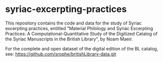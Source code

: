 # syriac-excerpting-practices

This repository contains the code and data for the study of Syriac excerpting practices, entitled "Material Philology and Syriac Excerpting Practices: A Computational-Quantitative Study of the Digitized Catalog of the Syriac Manuscripts in the British Library", by Noam Maeir.

For the complete and open dataset of the digital edition of the BL catalog, see: https://github.com/srophe/britishLibrary-data.git 

